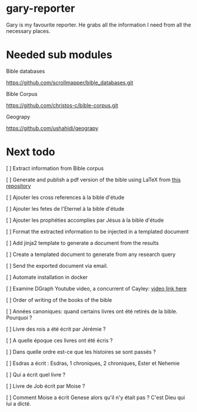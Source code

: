 # gary-reporter
Gary is my favourite reporter. He grabs all the information I need from all the necessary places.

# Needed sub modules

Bible databases

https://github.com/scrollmapper/bible_databases.git


Bible Corpus

https://github.com/christos-c/bible-corpus.git


Geograpy

https://github.com/ushahidi/geograpy



# Next todo

[ ] Extract information from Bible corpus

[ ] Generate and publish a pdf version of the bible using LaTeX from [this repository](https://github.com/vermiculus/bible/blob/master/bible.cls)

[ ] Ajouter les cross references à la bible d'étude

[ ] Ajouter les fetes de l'Eternel à la bible d'étude

[ ] Ajouter les prophéties accomplies par Jésus à la bible d'étude

[ ] Format the extracted information to be injected in a templated document

[ ] Add jinja2 template to generate a document from the results

[ ] Create a templated document to generate from any research query

[ ] Send the exported document via email.

[ ] Automate installation in docker

[ ] Examine DGraph Youtube video, a concurrent of Cayley: [video link here](https://www.youtube.com/watch?v=cHXbYLNa0qQ)

[ ] Order of writing of the books of the bible

[ ] Années canoniques: quand certains livres ont été retirés de la bible. Pourquoi ?

[ ] Livre des rois a été écrit par Jérémie ?

[ ] A quelle époque ces livres ont été écris ?

[ ] Dans quelle ordre est-ce que les histoires se sont passés ?

[ ] Esdras a écrit : Esdras, 1 chroniques, 2 chroniques, Ester et Nehemie

[ ] Qui a écrit quel livre ?

[ ] Livre de Job écrit par Moise ?

[ ] Comment Moise a écrit Genese alors qu'il n'y était pas ? C'est Dieu qui lui a dicté.

